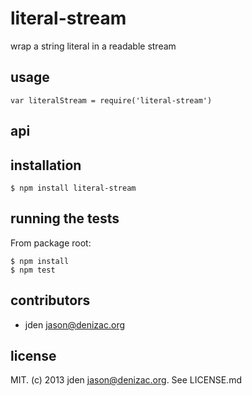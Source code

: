 # literal-stream
wrap a string literal in a readable stream

## usage

    var literalStream = require('literal-stream')

## api


## installation

    $ npm install literal-stream


## running the tests

From package root:

    $ npm install
    $ npm test


## contributors

- jden <jason@denizac.org>


## license

MIT. (c) 2013 jden <jason@denizac.org>. See LICENSE.md
